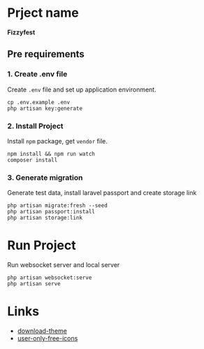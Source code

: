 # Prject name
**Fizzyfest**

## Pre requirements

### 1. Create .env file
Create `.env` file and set up application environment.
```
cp .env.example .env
php artisan key:generate
```

### 2. Install Project
Install `npm` package, get `vendor` file.
```
npm install && npm run watch
composer install
```

### 3. Generate migration
Generate test data, install laravel passport and create storage link
```
php artisan migrate:fresh --seed
php artisan passport:install
php artisan storage:link
```

# Run Project
Run websocket server and local server
```
php artisan websocket:serve
php artisan serve
```

# Links
- [download-theme](https://github.com/stisla/stisla/archive/v2.2.0.zip)
- [user-only-free-icons](https://fontawesome.com/icons?d=gallery&m=free)
